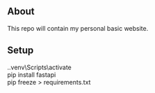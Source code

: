 ## About
This repo will contain my personal basic website.   

## Setup  
.\.venv\Scripts\activate  
pip install fastapi  
pip freeze > requirements.txt  